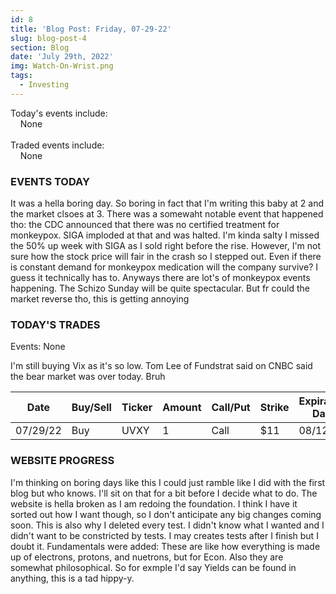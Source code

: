 ```yaml
---
id: 8
title: 'Blog Post: Friday, 07-29-22'
slug: blog-post-4
section: Blog
date: 'July 29th, 2022'
img: Watch-On-Wrist.png
tags:
  - Investing
---
```

<!-- bro I really need more pictures STILL STILL-->
Today's events include:<br>
&nbsp;&nbsp;&nbsp;&nbsp;None
<br><br>
Traded events include:<br>
&nbsp;&nbsp;&nbsp;&nbsp;None

<!--more-->

### EVENTS TODAY

It was a hella boring day. So boring in fact that I'm writing this baby at 2 and the market clsoes at 3. There was a somewaht notable event that happened tho: the CDC announced that there was no certified treatment for monkeypox. SIGA imploded at that and was halted. I'm kinda salty I missed the 50% up week with SIGA as I sold right before the rise. However, I'm not sure how the stock price will fair in the crash so I stepped out. Even if there is constant demand for monkeypox medication will the company survive? I guess it technically has to. Anyways there are lot's of monkeypox events happening. The Schizo Sunday will be quite spectacular. But fr could the market reverse tho, this is getting annoying

### TODAY'S TRADES

Events: None

I'm still buying Vix as it's so low. Tom Lee of Fundstrat said on CNBC said the bear market was over today. Bruh



| Date     | Buy/Sell | Ticker | Amount | Call/Put | Strike | Expiration Date | Average Price | Total |
| -------- | -------- | ------ | ------ | -------- | ------ | --------------- | ------------- | ----- |
| 07/29/22 | Buy      | UVXY   | 1      | Call     | $11    | 08/12/22        | $.54          | $54   |


### WEBSITE PROGRESS

I'm thinking on boring days like this I could just ramble like I did with the first blog but who knows. I'll sit on that for a bit before I decide what to do. The website is hella broken as I am redoing the foundation. I think I have it sorted out how I want though, so I don't anticipate any big changes coming soon. This is also why I deleted every test. I didn't know what I wanted and I didn't want to be constricted by tests. I may creates tests after I finish but I doubt it. Fundamentals were added: These are like how everything is made up of electrons, protons, and nuetrons, but for Econ. Also they are somewhat philosophical. So for exmple I'd say Yields can be found in anything, this is a tad hippy-y.
